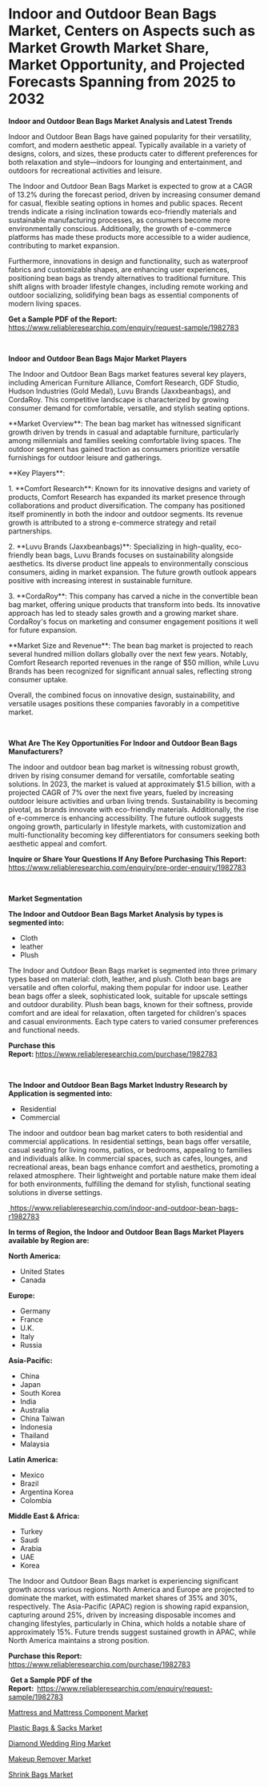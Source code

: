 <p><h1>Indoor and Outdoor Bean Bags Market, Centers on Aspects such as Market Growth Market Share, Market Opportunity, and Projected Forecasts Spanning from 2025 to 2032</h1></p><p><strong>Indoor and Outdoor Bean Bags Market Analysis and Latest Trends</strong></p>
<p><p>Indoor and Outdoor Bean Bags have gained popularity for their versatility, comfort, and modern aesthetic appeal. Typically available in a variety of designs, colors, and sizes, these products cater to different preferences for both relaxation and style—indoors for lounging and entertainment, and outdoors for recreational activities and leisure.</p><p>The Indoor and Outdoor Bean Bags Market is expected to grow at a CAGR of 13.2% during the forecast period, driven by increasing consumer demand for casual, flexible seating options in homes and public spaces. Recent trends indicate a rising inclination towards eco-friendly materials and sustainable manufacturing processes, as consumers become more environmentally conscious. Additionally, the growth of e-commerce platforms has made these products more accessible to a wider audience, contributing to market expansion.</p><p>Furthermore, innovations in design and functionality, such as waterproof fabrics and customizable shapes, are enhancing user experiences, positioning bean bags as trendy alternatives to traditional furniture. This shift aligns with broader lifestyle changes, including remote working and outdoor socializing, solidifying bean bags as essential components of modern living spaces.</p></p>
<p><strong>Get a Sample PDF of the Report:&nbsp;</strong> <a href="https://www.reliableresearchiq.com/enquiry/request-sample/1982783?utm_campaign=1087&utm_medium=2&utm_source=Github&utm_content=ia&utm_term=08022025&utm_id=indoor-and-outdoor-bean-bags">https://www.reliableresearchiq.com/enquiry/request-sample/1982783</a></p>
<p>&nbsp;</p>
<p><strong>Indoor and Outdoor Bean Bags Major Market Players</strong></p>
<p><p>The Indoor and Outdoor Bean Bags market features several key players, including American Furniture Alliance, Comfort Research, GDF Studio, Hudson Industries (Gold Medal), Luvu Brands (Jaxxbeanbags), and CordaRoy. This competitive landscape is characterized by growing consumer demand for comfortable, versatile, and stylish seating options.</p><p>**Market Overview**: The bean bag market has witnessed significant growth driven by trends in casual and adaptable furniture, particularly among millennials and families seeking comfortable living spaces. The outdoor segment has gained traction as consumers prioritize versatile furnishings for outdoor leisure and gatherings.</p><p>**Key Players**:</p><p>1. **Comfort Research**: Known for its innovative designs and variety of products, Comfort Research has expanded its market presence through collaborations and product diversification. The company has positioned itself prominently in both the indoor and outdoor segments. Its revenue growth is attributed to a strong e-commerce strategy and retail partnerships.</p><p>2. **Luvu Brands (Jaxxbeanbags)**: Specializing in high-quality, eco-friendly bean bags, Luvu Brands focuses on sustainability alongside aesthetics. Its diverse product line appeals to environmentally conscious consumers, aiding in market expansion. The future growth outlook appears positive with increasing interest in sustainable furniture.</p><p>3. **CordaRoy**: This company has carved a niche in the convertible bean bag market, offering unique products that transform into beds. Its innovative approach has led to steady sales growth and a growing market share. CordaRoy's focus on marketing and consumer engagement positions it well for future expansion.</p><p>**Market Size and Revenue**: The bean bag market is projected to reach several hundred million dollars globally over the next few years. Notably, Comfort Research reported revenues in the range of $50 million, while Luvu Brands has been recognized for significant annual sales, reflecting strong consumer uptake.</p><p>Overall, the combined focus on innovative design, sustainability, and versatile usages positions these companies favorably in a competitive market.</p></p>
<p>&nbsp;</p>
<p><strong>What Are The Key Opportunities For Indoor and Outdoor Bean Bags Manufacturers?</strong></p>
<p><p>The indoor and outdoor bean bag market is witnessing robust growth, driven by rising consumer demand for versatile, comfortable seating solutions. In 2023, the market is valued at approximately $1.5 billion, with a projected CAGR of 7% over the next five years, fueled by increasing outdoor leisure activities and urban living trends. Sustainability is becoming pivotal, as brands innovate with eco-friendly materials. Additionally, the rise of e-commerce is enhancing accessibility. The future outlook suggests ongoing growth, particularly in lifestyle markets, with customization and multi-functionality becoming key differentiators for consumers seeking both aesthetic appeal and comfort.</p></p>
<p><strong>Inquire or Share Your Questions If Any Before Purchasing This Report:</strong> <a href="https://www.reliableresearchiq.com/enquiry/pre-order-enquiry/1982783?utm_campaign=1087&utm_medium=2&utm_source=Github&utm_content=ia&utm_term=08022025&utm_id=indoor-and-outdoor-bean-bags">https://www.reliableresearchiq.com/enquiry/pre-order-enquiry/1982783</a></p>
<p>&nbsp;</p>
<p><strong>Market Segmentation</strong></p>
<p><strong>The Indoor and Outdoor Bean Bags Market Analysis by types is segmented into:</strong></p>
<p><ul><li>Cloth</li><li>leather</li><li>Plush</li></ul></p>
<p><p>The Indoor and Outdoor Bean Bags market is segmented into three primary types based on material: cloth, leather, and plush. Cloth bean bags are versatile and often colorful, making them popular for indoor use. Leather bean bags offer a sleek, sophisticated look, suitable for upscale settings and outdoor durability. Plush bean bags, known for their softness, provide comfort and are ideal for relaxation, often targeted for children's spaces and casual environments. Each type caters to varied consumer preferences and functional needs.</p></p>
<p><strong>Purchase this Report:&nbsp;</strong><a href="https://www.reliableresearchiq.com/purchase/1982783?utm_campaign=1087&utm_medium=2&utm_source=Github&utm_content=ia&utm_term=08022025&utm_id=indoor-and-outdoor-bean-bags">https://www.reliableresearchiq.com/purchase/1982783</a></p>
<p>&nbsp;</p>
<p><strong>The Indoor and Outdoor Bean Bags Market Industry Research by Application is segmented into:</strong></p>
<p><ul><li>Residential</li><li>Commercial</li></ul></p>
<p><p>The indoor and outdoor bean bag market caters to both residential and commercial applications. In residential settings, bean bags offer versatile, casual seating for living rooms, patios, or bedrooms, appealing to families and individuals alike. In commercial spaces, such as cafes, lounges, and recreational areas, bean bags enhance comfort and aesthetics, promoting a relaxed atmosphere. Their lightweight and portable nature make them ideal for both environments, fulfilling the demand for stylish, functional seating solutions in diverse settings.</p></p>
<p><a href="https://www.reliableresearchiq.com/indoor-and-outdoor-bean-bags-r1982783?utm_campaign=1087&utm_medium=2&utm_source=Github&utm_content=ia&utm_term=08022025&utm_id=indoor-and-outdoor-bean-bags">&nbsp;https://www.reliableresearchiq.com/indoor-and-outdoor-bean-bags-r1982783</a></p>
<p><strong>In terms of Region, the Indoor and Outdoor Bean Bags Market Players available by Region are:</strong></p>
<p>
    <p> <strong> North America: </strong>
        <ul>
            <li>United States</li>
            <li>Canada</li>
        </ul>
        </p> 
    <p> <strong> Europe: </strong>
        <ul>
            <li>Germany</li>
            <li>France</li>
            <li>U.K.</li>
            <li>Italy</li>
            <li>Russia</li>
        </ul>
        </p> 
    <p> <strong> Asia-Pacific: </strong>
        <ul>
            <li>China</li>
            <li>Japan</li>
            <li>South Korea</li>
            <li>India</li>
            <li>Australia</li>
            <li>China Taiwan</li>
            <li>Indonesia</li>
            <li>Thailand</li>
            <li>Malaysia</li>
        </ul>
        </p> 
    <p> <strong> Latin America: </strong>
        <ul>
            <li>Mexico</li>
            <li>Brazil</li>
            <li>Argentina Korea</li>
            <li>Colombia</li>
        </ul>
        </p> 
    <p> <strong> Middle East & Africa: </strong>
        <ul>
            <li>Turkey</li>
            <li>Saudi</li>
            <li>Arabia</li>
            <li>UAE</li>
            <li>Korea</li>
        </ul>
    </p>
    </p>
<p><p>The Indoor and Outdoor Bean Bags market is experiencing significant growth across various regions. North America and Europe are projected to dominate the market, with estimated market shares of 35% and 30%, respectively. The Asia-Pacific (APAC) region is showing rapid expansion, capturing around 25%, driven by increasing disposable incomes and changing lifestyles, particularly in China, which holds a notable share of approximately 15%. Future trends suggest sustained growth in APAC, while North America maintains a strong position.</p></p>
<p><strong>Purchase this Report: </strong><a href="https://www.reliableresearchiq.com/purchase/1982783?utm_campaign=1087&utm_medium=2&utm_source=Github&utm_content=ia&utm_term=08022025&utm_id=indoor-and-outdoor-bean-bags">https://www.reliableresearchiq.com/purchase/1982783</a></p>
<p>&nbsp;<strong>Get a Sample PDF of the Report:&nbsp;&nbsp;</strong><a href="https://www.reliableresearchiq.com/enquiry/request-sample/1982783?utm_campaign=1087&utm_medium=2&utm_source=Github&utm_content=ia&utm_term=08022025&utm_id=indoor-and-outdoor-bean-bags">https://www.reliableresearchiq.com/enquiry/request-sample/1982783</a></p>
<p><strong></strong></p>
<p><p><a href="https://github.com/urticagebbia/Market-Research-Report-List-1/blob/main/mattress-and-mattress-component-market.md?utm_campaign=1087&utm_medium=2&utm_source=Github&utm_content=ia&utm_term=08022025&utm_id=indoor-and-outdoor-bean-bags">Mattress and Mattress Component Market</a></p><p><a href="https://github.com/parissqabaka3/Market-Research-Report-List-1/blob/main/plastic-bags-sacks-market.md?utm_campaign=1087&utm_medium=2&utm_source=Github&utm_content=ia&utm_term=08022025&utm_id=indoor-and-outdoor-bean-bags">Plastic Bags & Sacks Market</a></p><p><a href="https://github.com/poznerfulden73/Market-Research-Report-List-1/blob/main/diamond-wedding-ring-market.md?utm_campaign=1087&utm_medium=2&utm_source=Github&utm_content=ia&utm_term=08022025&utm_id=indoor-and-outdoor-bean-bags">Diamond Wedding Ring Market</a></p><p><a href="https://github.com/nacrehuipie/Market-Research-Report-List-1/blob/main/makeup-remover-market.md?utm_campaign=1087&utm_medium=2&utm_source=Github&utm_content=ia&utm_term=08022025&utm_id=indoor-and-outdoor-bean-bags">Makeup Remover Market</a></p><p><a href="https://github.com/thuaaduriim/Market-Research-Report-List-1/blob/main/shrink-bags-market.md?utm_campaign=1087&utm_medium=2&utm_source=Github&utm_content=ia&utm_term=08022025&utm_id=indoor-and-outdoor-bean-bags">Shrink Bags Market</a></p></p>